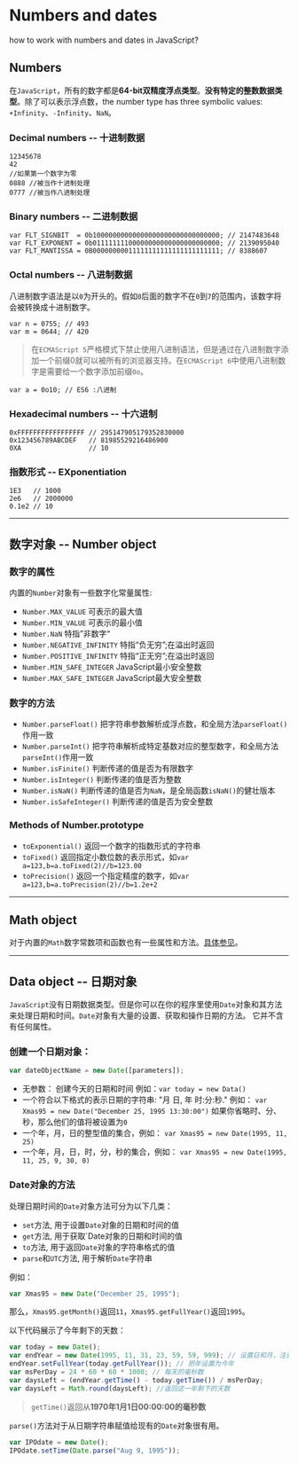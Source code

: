 # Numbers and dates

how to work with numbers and dates in JavaScript?

## Numbers

在`JavaScript`，所有的数字都是**64-bit双精度浮点类型**。**没有特定的整数数据类型**。除了可以表示浮点数，the number type has three symbolic values: `+Infinity`、`-Infinity`、`NaN`。

### Decimal numbers -- 十进制数据

```
12345678
42
//如果第一个数字为零
0888 //被当作十进制处理
0777 //被当作八进制处理
```

### Binary numbers -- 二进制数据

```
var FLT_SIGNBIT  = 0b10000000000000000000000000000000; // 2147483648
var FLT_EXPONENT = 0b01111111100000000000000000000000; // 2139095040
var FLT_MANTISSA = 0B00000000011111111111111111111111; // 8388607
```

### Octal numbers -- 八进制数据

八进制数字语法是以`0`为开头的。假如`0`后面的数字不在`0`到`7`的范围内，该数字将会被转换成十进制数字。

```
var n = 0755; // 493
var m = 0644; // 420
```

> 在`ECMAScript 5`严格模式下禁止使用八进制语法，但是通过在八进制数字添加一个前缀0就可以被所有的浏览器支持。在`ECMAScript 6`中使用八进制数字是需要给一个数字添加前缀`0o`。

```
var a = 0o10; // ES6 :八进制
```

### Hexadecimal numbers -- 十六进制

```
0xFFFFFFFFFFFFFFFFF // 295147905179352830000
0x123456789ABCDEF   // 81985529216486900
0XA                 // 10
```

### 指数形式 -- EXponentiation

```
1E3   // 1000
2e6   // 2000000
0.1e2 // 10
```

---

## 数字对象 -- Number object

### 数字的属性

内置的`Number`对象有一些数字化常量属性:

+ `Number.MAX_VALUE` 可表示的最大值
+ `Number.MIN_VALUE` 可表示的最小值
+ `Number.NaN` 特指”非数字“
+ `Number.NEGATIVE_INFINITY` 特指“负无穷”;在溢出时返回
+ `Number.POSITIVE_INFINITY` 特指“正无穷”;在溢出时返回
+ `Number.MIN_SAFE_INTEGER` JavaScript最小安全整数
+ `Number.MAX_SAFE_INTEGER` JavaScript最大安全整数

### 数字的方法

+ `Number.parseFloat()` 把字符串参数解析成浮点数，和全局方法`parseFloat()`作用一致
+ `Number.parseInt()` 把字符串解析成特定基数对应的整型数字，和全局方法`parseInt()`作用一致
+ `Number.isFinite()` 判断传递的值是否为有限数字
+ `Number.isInteger()` 判断传递的值是否为整数
+ `Number.isNaN()` 判断传递的值是否为`NaN`，是全局函数`isNaN()`的健壮版本
+ `Number.isSafeInteger()` 判断传递的值是否为安全整数

### Methods of Number.prototype

+ `toExponential()` 返回一个数字的指数形式的字符串
+ `toFixed()` 返回指定小数位数的表示形式，如`var a=123,b=a.toFixed(2)//b=123.00`
+ `toPrecision()` 返回一个指定精度的数字，如`var a=123,b=a.toPrecision(2)//b=1.2e+2`

---

## Math object

对于内置的`Math`数字常数项和函数也有一些属性和方法。[具体参见](https://developer.mozilla.org/zh-CN/docs/Web/JavaScript/Reference/Global_Objects/Math)。

---

## Data object -- 日期对象

`JavaScript`没有日期数据类型。但是你可以在你的程序里使用`Date`对象和其方法来处理日期和时间。`Date`对象有大量的设置、获取和操作日期的方法。 它并不含有任何属性。

### 创建一个日期对象：

```javascript
var dateObjectName = new Date([parameters]);
```

+ 无参数： 创建今天的日期和时间 例如：`var today = new Data()`
+ 一个符合以下格式的表示日期的字符串: "月 日, 年 时:分:秒." 例如： `var Xmas95 = new Date("December 25, 1995 13:30:00")` 如果你省略时、分、秒，那么他们的值将被设置为`0`
+ 一个年，月，日的整型值的集合，例如： `var Xmas95 = new Date(1995, 11, 25)`
+ 一个年，月，日，时，分，秒的集合，例如： `var Xmas95 = new Date(1995, 11, 25, 9, 30, 0)`

### Date对象的方法

处理日期时间的`Date`对象方法可分为以下几类：

+ `set`方法, 用于设置`Date`对象的日期和时间的值
+ `get`方法, 用于获取`Date对象的日期和时间的值
+ `to`方法, 用于返回`Date`对象的字符串格式的值
+ `parse`和`UTC`方法, 用于解析`Date`字符串

例如：

```javascript
var Xmas95 = new Date("December 25, 1995");
```

那么，`Xmas95.getMonth()`返回`11`，`Xmas95.getFullYear()`返回`1995`。

以下代码展示了今年剩下的天数：

```javascript
var today = new Date();
var endYear = new Date(1995, 11, 31, 23, 59, 59, 999); // 设置日和月，注意，月份是0-11
endYear.setFullYear(today.getFullYear()); // 把年设置为今年
var msPerDay = 24 * 60 * 60 * 1000; // 每天的毫秒数
var daysLeft = (endYear.getTime() - today.getTime()) / msPerDay;
var daysLeft = Math.round(daysLeft); //返回这一年剩下的天数
```

> `getTime()`返回从**1970年1月1日00:00:00的毫秒数**

`parse()`方法对于从日期字符串赋值给现有的`Date`对象很有用。

```javascript
var IPOdate = new Date();
IPOdate.setTime(Date.parse("Aug 9, 1995"));
```